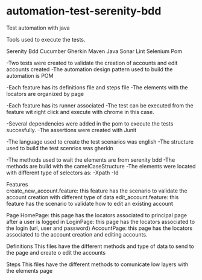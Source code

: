 # automation-test-serenity-bdd
Test automation with java

Tools used to execute the tests.

Serenity Bdd
Cucumber
Gherkin
Maven 
Java 
Sonar Lint
Selenium 
Pom


-Two tests were created to validate the creation of accounts and edit accounts created
-The automation design pattern used to build the automation is POM

-Each feature has its definitions file and steps file
-The elements with the locators are organized by page 

-Each feature has its runner associated 
-The test can be executed from the feature wit right click and execute with chrome in this case.

-Several dependencies were added in the pom to execute the tests succesfully.
-The assertions were created with Junit 

-The language used to create the test scenarios was english
-The structure used to build the test scenrios was gherkin

-The methods used to wait the elements are from serenity bdd 
-The methods are build with the camelCaseStructure
-The elements were located with different type of selectors as:
      -Xpath 
      -Id

Features   
create_new_account.feature: this feature has the scenario to validate the account creation with different type of data 
edit_account.feature: this feature has the scenario to validate how to edit an existing account 

Page
HomePage: this page has the locators associated to principal page after a user is logged in
LoginPage:  this page has the locators associated to the login (url, user and password)
AccountPage: this page has the locators associated to the account creation and editing accounts.

Definitions
This files have the different methods and type of data to send to the page and create o edit the accounts 

Steps 
This files have  the different methods to comunicate low layers with the elements page




